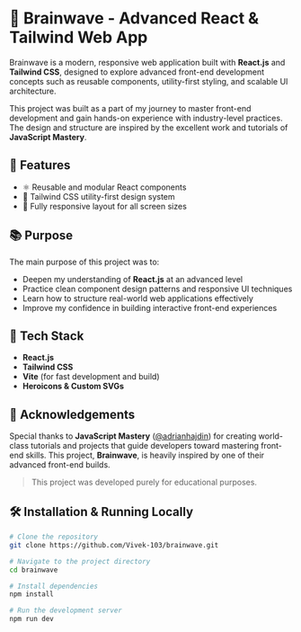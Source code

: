 # 🧠 Brainwave - Advanced React & Tailwind Web App

Brainwave is a modern, responsive web application built with **React.js** and **Tailwind CSS**, designed to explore advanced front-end development concepts such as reusable components, utility-first styling, and scalable UI architecture.

This project was built as a part of my journey to master front-end development and gain hands-on experience with industry-level practices. The design and structure are inspired by the excellent work and tutorials of **JavaScript Mastery**.

## 🚀 Features

- ⚛️ Reusable and modular React components
- 🎨 Tailwind CSS utility-first design system
- 📱 Fully responsive layout for all screen sizes

## 📚 Purpose

The main purpose of this project was to:

- Deepen my understanding of **React.js** at an advanced level
- Practice clean component design patterns and responsive UI techniques
- Learn how to structure real-world web applications effectively
- Improve my confidence in building interactive front-end experiences

## 🔧 Tech Stack

- **React.js**
- **Tailwind CSS**
- **Vite** (for fast development and build)
- **Heroicons & Custom SVGs**

## 🙏 Acknowledgements

Special thanks to **JavaScript Mastery** ([@adrianhajdin](https://github.com/adrianhajdin)) for creating world-class tutorials and projects that guide developers toward mastering front-end skills. This project, **Brainwave**, is heavily inspired by one of their advanced front-end builds.

> This project was developed purely for educational purposes.

## 🛠️ Installation & Running Locally

```bash
# Clone the repository
git clone https://github.com/Vivek-103/brainwave.git

# Navigate to the project directory
cd brainwave

# Install dependencies
npm install

# Run the development server
npm run dev

```
